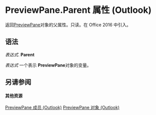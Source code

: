 
# PreviewPane.Parent 属性 (Outlook)

返回[PreviewPane](fd4f497b-7085-6e0f-018b-17845f4dfe61.md)对象的父属性。只读。在 Office 2016 中引入。


## 语法

 _表达式_. **Parent**

 _表达式_ 一个表示 **PreviewPane**对象的变量。


## 另请参阅


#### 其他资源


[PreviewPane 成员 (Outlook)](42ded67c-b3cb-a479-a110-fd3db9548d3b.md)
[PreviewPane 对象 (Outlook)](fd4f497b-7085-6e0f-018b-17845f4dfe61.md)